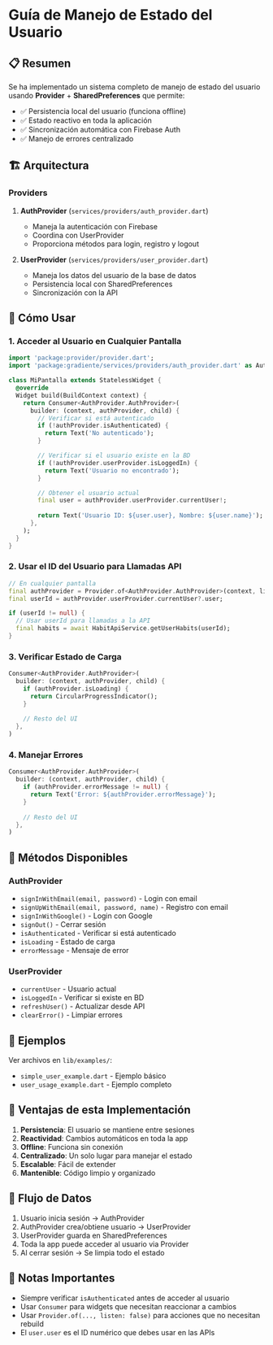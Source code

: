 # Guía de Manejo de Estado del Usuario

## 📋 Resumen

Se ha implementado un sistema completo de manejo de estado del usuario usando **Provider** + **SharedPreferences** que permite:

- ✅ Persistencia local del usuario (funciona offline)
- ✅ Estado reactivo en toda la aplicación
- ✅ Sincronización automática con Firebase Auth
- ✅ Manejo de errores centralizado

## 🏗️ Arquitectura

### Providers

1. **AuthProvider** (`services/providers/auth_provider.dart`)
   - Maneja la autenticación con Firebase
   - Coordina con UserProvider
   - Proporciona métodos para login, registro y logout

2. **UserProvider** (`services/providers/user_provider.dart`)
   - Maneja los datos del usuario de la base de datos
   - Persistencia local con SharedPreferences
   - Sincronización con la API

## 🚀 Cómo Usar

### 1. Acceder al Usuario en Cualquier Pantalla

```dart
import 'package:provider/provider.dart';
import 'package:gradiente/services/providers/auth_provider.dart' as AuthProvider;

class MiPantalla extends StatelessWidget {
  @override
  Widget build(BuildContext context) {
    return Consumer<AuthProvider.AuthProvider>(
      builder: (context, authProvider, child) {
        // Verificar si está autenticado
        if (!authProvider.isAuthenticated) {
          return Text('No autenticado');
        }

        // Verificar si el usuario existe en la BD
        if (!authProvider.userProvider.isLoggedIn) {
          return Text('Usuario no encontrado');
        }

        // Obtener el usuario actual
        final user = authProvider.userProvider.currentUser!;
        
        return Text('Usuario ID: ${user.user}, Nombre: ${user.name}');
      },
    );
  }
}
```

### 2. Usar el ID del Usuario para Llamadas API

```dart
// En cualquier pantalla
final authProvider = Provider.of<AuthProvider.AuthProvider>(context, listen: false);
final userId = authProvider.userProvider.currentUser?.user;

if (userId != null) {
  // Usar userId para llamadas a la API
  final habits = await HabitApiService.getUserHabits(userId);
}
```

### 3. Verificar Estado de Carga

```dart
Consumer<AuthProvider.AuthProvider>(
  builder: (context, authProvider, child) {
    if (authProvider.isLoading) {
      return CircularProgressIndicator();
    }
    
    // Resto del UI
  },
)
```

### 4. Manejar Errores

```dart
Consumer<AuthProvider.AuthProvider>(
  builder: (context, authProvider, child) {
    if (authProvider.errorMessage != null) {
      return Text('Error: ${authProvider.errorMessage}');
    }
    
    // Resto del UI
  },
)
```

## 🔧 Métodos Disponibles

### AuthProvider

- `signInWithEmail(email, password)` - Login con email
- `signUpWithEmail(email, password, name)` - Registro con email
- `signInWithGoogle()` - Login con Google
- `signOut()` - Cerrar sesión
- `isAuthenticated` - Verificar si está autenticado
- `isLoading` - Estado de carga
- `errorMessage` - Mensaje de error

### UserProvider

- `currentUser` - Usuario actual
- `isLoggedIn` - Verificar si existe en BD
- `refreshUser()` - Actualizar desde API
- `clearError()` - Limpiar errores

## 📱 Ejemplos

Ver archivos en `lib/examples/`:
- `simple_user_example.dart` - Ejemplo básico
- `user_usage_example.dart` - Ejemplo completo

## 🎯 Ventajas de esta Implementación

1. **Persistencia**: El usuario se mantiene entre sesiones
2. **Reactividad**: Cambios automáticos en toda la app
3. **Offline**: Funciona sin conexión
4. **Centralizado**: Un solo lugar para manejar el estado
5. **Escalable**: Fácil de extender
6. **Mantenible**: Código limpio y organizado

## 🔄 Flujo de Datos

1. Usuario inicia sesión → AuthProvider
2. AuthProvider crea/obtiene usuario → UserProvider
3. UserProvider guarda en SharedPreferences
4. Toda la app puede acceder al usuario via Provider
5. Al cerrar sesión → Se limpia todo el estado

## 🚨 Notas Importantes

- Siempre verificar `isAuthenticated` antes de acceder al usuario
- Usar `Consumer` para widgets que necesitan reaccionar a cambios
- Usar `Provider.of(..., listen: false)` para acciones que no necesitan rebuild
- El `user.user` es el ID numérico que debes usar en las APIs
